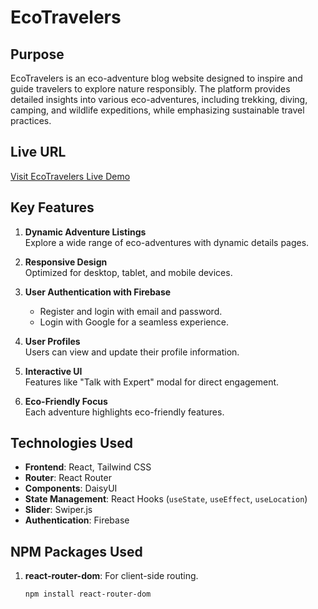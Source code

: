 
# EcoTravelers

## Purpose
EcoTravelers is an eco-adventure blog website designed to inspire and guide travelers to explore nature responsibly. The platform provides detailed insights into various eco-adventures, including trekking, diving, camping, and wildlife expeditions, while emphasizing sustainable travel practices.

## Live URL
[Visit EcoTravelers Live Demo](https://your-live-url.com)

## Key Features
1. **Dynamic Adventure Listings**  
   Explore a wide range of eco-adventures with dynamic details pages.

2. **Responsive Design**  
   Optimized for desktop, tablet, and mobile devices.

3. **User Authentication with Firebase**  
   - Register and login with email and password.  
   - Login with Google for a seamless experience.

4. **User Profiles**  
   Users can view and update their profile information.

5. **Interactive UI**  
   Features like "Talk with Expert" modal for direct engagement.

6. **Eco-Friendly Focus**  
   Each adventure highlights eco-friendly features.

## Technologies Used
- **Frontend**: React, Tailwind CSS
- **Router**: React Router
- **Components**: DaisyUI
- **State Management**: React Hooks (`useState`, `useEffect`, `useLocation`)
- **Slider**: Swiper.js
- **Authentication**: Firebase

## NPM Packages Used
1. **react-router-dom**: For client-side routing.
   ```bash
   npm install react-router-dom
